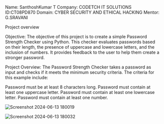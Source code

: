 Name: SanthoshKumar T 
Company: CODETCH IT SOLUTIONS 
ID:CT08PD870 
Domain: CYBER SECURITY AND ETHICAL HACKING
Mentor: G.SRAVANI

Project overview

Objective:
The objective of this project is to create a simple Password Strength Checker using Python. This checker evaluates passwords based on their length, the presence of uppercase and lowercase letters, and the inclusion of numbers. It provides feedback to the user to help them create a stronger password.

Project Overview:
The Password Strength Checker takes a password as input and checks if it meets the minimum security criteria. The criteria for this example include:

Password must be at least 8 characters long.
Password must contain at least one uppercase letter.
Password must contain at least one lowercase letter.
Password must contain at least one number.

![Screenshot 2024-06-13 180019](https://github.com/WhiteRose143/CODETECH-Task-1/assets/138653573/026173f8-0d5f-49ca-9c58-f672f5b8a8b9)


![Screenshot 2024-06-13 180032](https://github.com/WhiteRose143/CODETECH-Task-1/assets/138653573/504f2d1e-ff58-49de-b40c-295694daa672)
